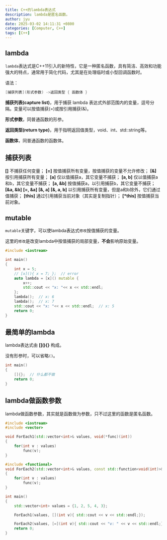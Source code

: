 ```yaml
---
title: C++的lambda表达式
description: lambda是匿名函数。
author: jyu
date: 2025-03-02 14:11:31 +0800
categories: [Computer, C++]
tags: [C++]
---
```


## lambda

`lambda`表达式是C++11引入的新特性，它是一种匿名函数，具有简洁、高效和功能强大的特点，通常用于简化代码，尤其是在处理临时或小型回调函数时。

语法：
```cpp
[捕获列表](形式参数) ->返回类型 { 函数体 }
```
**捕获列表(capture list)**，用于捕获 lambda 表达式外部范围内的变量，逗号分隔。变量可以按值捕获(=)或按引用捕获(&)。

**形式参数**，同普通函数的形参。

**返回类型(return type)**，用于指明返回值类型，void、int、std::string等。

**函数体**，同普通函数的函数体。

## 捕获列表

**[]** 不捕获任何变量；
**[=]** 按值捕获所有变量，按值捕获的变量不允许修改；
**[&]** 按引用捕获所有变量；
**[a]** 仅以值捕获a，其它变量不捕获；
**[a, b]** 仅以值捕获a和b，其它变量不捕获；
**[a, &b]** 按值捕获a，以引用捕获b，其它变量不捕获；
**[&a, &b]**
**[=, &a]**
**[&, a]**
**[&, a, b]** 以引用捕获所有变量，但是a和b除外，它们通过值捕获；
**[this]** 通过引用捕获当前对象（其实是复制指针）；
**[\*this]** 按值捕获当前对象。

## mutable

`mutable`关键字，可以使lambda表达式`修改`按值捕获的变量。

这里的`修改`是改变lambda中按值捕获的局部变量，**不会**影响原始变量。

```cpp
#include <iostream>

int main()
{
    int x = 5;
    // [x](){ x = 7; };  // error
    auto lambda = [x]() mutable { 
        x++;
        std::cout << "x: "<< x << std::endl;
    };
    lambda();  // x: 6
    lambda();  // x: 7
    std::cout << "x: "<< x << std::endl;  // x: 5
    return 0;
}
```

## 最简单的lambda

lambda表达式由 **\[](){}** 构成。

没有形参时，可以省略`()`。

```cpp
int main()
{
    []{};  // 什么都不做
    return 0;
}
```

## lambda做函数参数

lambda做函数参数，其实就是函数做为参数，只不过这里的函数是匿名函数。
```cpp
#include <iostream>
#include <vector>

void ForEach1(std::vector<int>& values, void(*func)(int))
{
    for(int v : values)
        func(v);
}

#include <functional>
void ForEach2(std::vector<int>& values, const std::function<void(int)>& func)
{
    for(int v : values)
        func(v);
}

int main()
{
    std::vector<int> values = {1, 2, 5, 4, 3};

    ForEach1(values, [](int v){ std::cout << v << std::endl;});

    ForEach2(values, [=](int v){ std::cout << "v: " << v << std::endl;});
    return 0;
}
```
